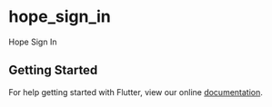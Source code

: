 # hope_sign_in

Hope Sign In

## Getting Started

For help getting started with Flutter, view our online
[documentation](http://flutter.io/).
